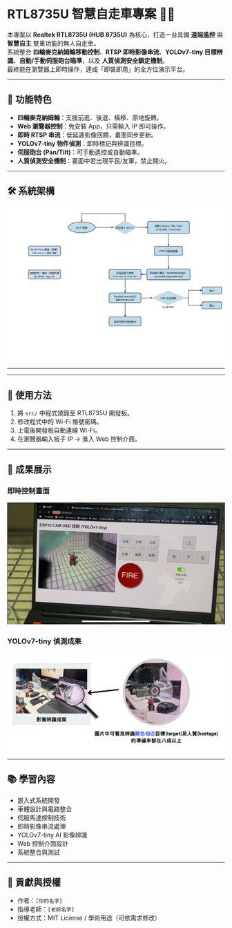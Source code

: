 # RTL8735U 智慧自走車專案 🚗🤖

本專案以 **Realtek RTL8735U (HUB 8735U)** 為核心，打造一台具備 **遠端遙控** 與 **智慧自主** 雙重功能的無人自走車。  
系統整合 **四輪麥克納姆輪移動控制**、**RTSP 即時影像串流**、**YOLOv7-tiny 目標辨識**、**自動/手動伺服砲台瞄準**，以及 **人質偵測安全鎖定機制**。  
最終能在瀏覽器上即時操作，達成「即裝即用」的全方位演示平台。  

---

## 🔑 功能特色
- **四輪麥克納姆輪**：支援前進、後退、橫移、原地旋轉。  
- **Web 瀏覽器控制**：免安裝 App，只需輸入 IP 即可操作。  
- **即時 RTSP 串流**：低延遲影像回饋，畫面同步更新。  
- **YOLOv7-tiny 物件偵測**：即時標記與辨識目標。  
- **伺服砲台 (Pan/Tilt)**：可手動遙控或自動瞄準。  
- **人質偵測安全機制**：畫面中若出現平民/友軍，禁止開火。  

---

## 🛠 系統架構
![System Flowchart](images\flowchart_final_white.png)

---


---

## 🚀 使用方法
1. 將 `src/` 中程式燒錄至 RTL8735U 開發板。  
2. 修改程式中的 Wi-Fi 帳號密碼。  
3. 上電後開發板自動連線 Wi-Fi。  
4. 在瀏覽器輸入板子 IP → 進入 Web 控制介面。  

---

## 📸 成果展示
### 即時控制畫面
![WebUI](images/web_ui.png)

### YOLOv7-tiny 偵測成果
![YOLO](images/yolo_demo.png)

---

## 📚 學習內容
- 嵌入式系統開發  
- 車體設計與電路整合  
- 伺服馬達控制技術  
- 即時影像串流處理  
- YOLOv7-tiny AI 影像辨識  
- Web 控制介面設計  
- 系統整合與測試  

---

## 🙌 貢獻與授權
- 作者：`[你的名字]`  
- 指導老師：`[老師名字]`  
- 授權方式：MIT License / 學術用途（可依需求修改）  

